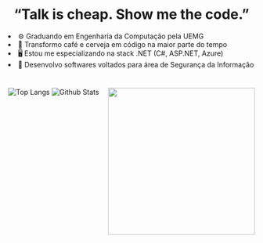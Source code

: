 <!-- <img src="https://i.imgur.com/y3L1nC9.gif" width="100%"/> -->

<h1 align="center">“Talk is cheap. Show me the code.”</h1>

<div align="left">
    <li>⚙️ Graduando em Engenharia da Computação pela UEMG</li>
    <li>🍺 Transformo café e cerveja em código na maior parte do tempo</li>
    <li>🖥️ Estou me especializando na stack .NET (C#, ASP.NET, Azure)</li>
    <li>🧠 Desenvolvo softwares voltados para área de Segurança da Informação</lib>
</div>

<h1></h1>

<img align="right" src="https://i.imgur.com/p5mjX2r.gif" width="300"/>

<img alt="Top Langs" src="https://github-readme-stats.vercel.app/api/top-langs/?username=ygorsimoes&hide=html,css,javascript&layout=compact&theme=tokyonight"/>
<img alt="Github Stats" src="https://github-readme-stats.vercel.app/api?username=ygorsimoes&show_icons=true&theme=tokyonight"/>


<!--
<img align="right" src="https://raw.githubusercontent.com/ygorsimoes/ygorsimoes/master/images/computer-illustration.png" width="300"/>

<p align="center">
    <a href="https://www.instagram.com/ygorsimoesme">
        <img alt="Instagram" src="https://img.shields.io/badge/Instagram-grey?style=flat-circle-square&logo=instagram"/>
    </a>
    <a href="https://www.facebook.com/ygorsimoesme">
        <img alt="Facebook" src="https://img.shields.io/badge/Facebook-grey?style=flat-circle-square&logo=facebook"/>
    </a>
    <a href="https://twitter.com/ygorsimoesme">
        <img alt="Twitter" src="https://img.shields.io/badge/Twitter-grey?style=flat-circle-square&logo=twitter"/>
    </a>
    <a href="mailto:contato.ygorsimoes@gmail.com">
        <img alt="E-Mail" src="https://img.shields.io/badge/E--Mail-grey?style=flat-circle-square&logo=gmail"/>
    </a>
    <br>
        <a href="https://chat.whatsapp.com/F4qgcO7nC7s0gFtIngm65I">
            <img alt="WhatsApp - Taverna dos Hackers" src="https://img.shields.io/badge/WhatsApp-Taverna%20Dos%20Hackers-brightgreen?style=flat-circle-square&logo=whatsapp"/>
        </a>
        <a href="https://t.me/joinchat/GzqGiYBPyEAJELJx">
            <img alt="Telegram - Taverna dos Hackers" src="https://img.shields.io/badge/Telegram-Taverna Dos Hackers-blue?style=flat-circle-square&logo=telegram"/>
        </a>
</p>
-->
